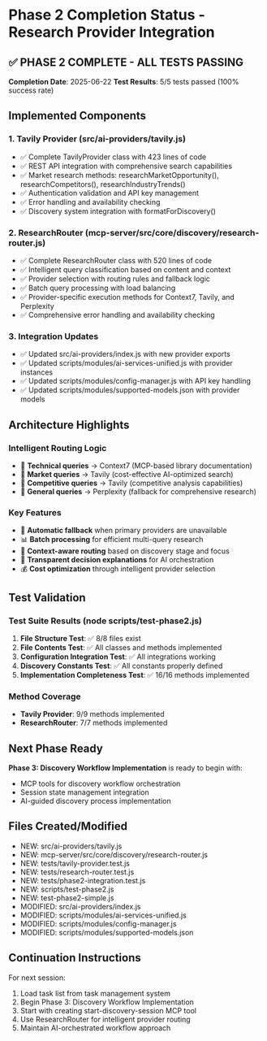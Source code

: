 # Phase 2 Completion Status - Research Provider Integration

## ✅ PHASE 2 COMPLETE - ALL TESTS PASSING

**Completion Date**: 2025-06-22
**Test Results**: 5/5 tests passed (100% success rate)

## Implemented Components

### 1. Tavily Provider (src/ai-providers/tavily.js)
- ✅ Complete TavilyProvider class with 423 lines of code
- ✅ REST API integration with comprehensive search capabilities
- ✅ Market research methods: researchMarketOpportunity(), researchCompetitors(), researchIndustryTrends()
- ✅ Authentication validation and API key management
- ✅ Error handling and availability checking
- ✅ Discovery system integration with formatForDiscovery()

### 2. ResearchRouter (mcp-server/src/core/discovery/research-router.js)
- ✅ Complete ResearchRouter class with 520 lines of code
- ✅ Intelligent query classification based on content and context
- ✅ Provider selection with routing rules and fallback logic
- ✅ Batch query processing with load balancing
- ✅ Provider-specific execution methods for Context7, Tavily, and Perplexity
- ✅ Comprehensive error handling and availability checking

### 3. Integration Updates
- ✅ Updated src/ai-providers/index.js with new provider exports
- ✅ Updated scripts/modules/ai-services-unified.js with provider instances
- ✅ Updated scripts/modules/config-manager.js with API key handling
- ✅ Updated scripts/modules/supported-models.json with provider models

## Architecture Highlights

### Intelligent Routing Logic
- 🎯 **Technical queries** → Context7 (MCP-based library documentation)
- 🎯 **Market queries** → Tavily (cost-effective AI-optimized search)
- 🎯 **Competitive queries** → Tavily (competitive analysis capabilities)
- 🎯 **General queries** → Perplexity (fallback for comprehensive research)

### Key Features
- 🔄 **Automatic fallback** when primary providers are unavailable
- 📊 **Batch processing** for efficient multi-query research
- 🧠 **Context-aware routing** based on discovery stage and focus
- 📝 **Transparent decision explanations** for AI orchestration
- 💰 **Cost optimization** through intelligent provider selection

## Test Validation

### Test Suite Results (node scripts/test-phase2.js)
1. **File Structure Test**: ✅ 8/8 files exist
2. **File Contents Test**: ✅ All classes and methods implemented
3. **Configuration Integration Test**: ✅ All integrations working
4. **Discovery Constants Test**: ✅ All constants properly defined
5. **Implementation Completeness Test**: ✅ 16/16 methods implemented

### Method Coverage
- **Tavily Provider**: 9/9 methods implemented
- **ResearchRouter**: 7/7 methods implemented

## Next Phase Ready

**Phase 3: Discovery Workflow Implementation** is ready to begin with:
- MCP tools for discovery workflow orchestration
- Session state management integration
- AI-guided discovery process implementation

## Files Created/Modified
- NEW: src/ai-providers/tavily.js
- NEW: mcp-server/src/core/discovery/research-router.js
- NEW: tests/tavily-provider.test.js
- NEW: tests/research-router.test.js
- NEW: tests/phase2-integration.test.js
- NEW: scripts/test-phase2.js
- NEW: test-phase2-simple.js
- MODIFIED: src/ai-providers/index.js
- MODIFIED: scripts/modules/ai-services-unified.js
- MODIFIED: scripts/modules/config-manager.js
- MODIFIED: scripts/modules/supported-models.json

## Continuation Instructions

For next session:
1. Load task list from task management system
2. Begin Phase 3: Discovery Workflow Implementation
3. Start with creating start-discovery-session MCP tool
4. Use ResearchRouter for intelligent provider routing
5. Maintain AI-orchestrated workflow approach
